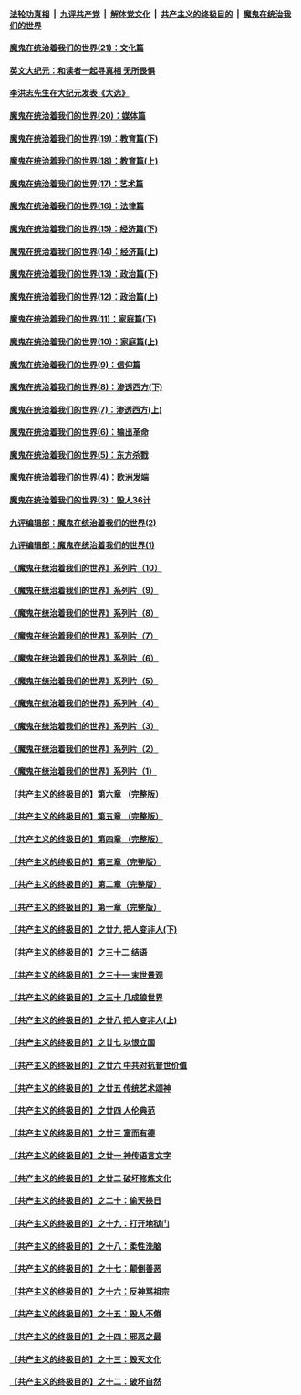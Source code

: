####  [法轮功真相](../../../../basic/blob/master/README.md?t=12250802) &nbsp;|&nbsp; [九评共产党](../../../../9ping.md/blob/master/README.md?t=12250802) &nbsp;|&nbsp; [解体党文化](../../../../jtdwh.md/blob/master/README.md?t=12250802)  &nbsp;|&nbsp; [共产主义的终极目的](../../../../gczydzjmd.md/blob/master/README.md?t=12250802) &nbsp;|&nbsp; [魔鬼在统治我们的世界](../../../../mgztzwmdsj.md/blob/master/README.md?t=12250802) 

#### [魔鬼在统治着我们的世界(21)：文化篇](../pages/nsc422/n10597706.md?t=12250802) 

#### [英文大纪元：和读者一起寻真相 无所畏惧](../pages/nsc422/n12542027.md?t=12250802) 

#### [李洪志先生在大纪元发表《大选》](../pages/nsc422/n12534746.md?t=12250802) 

#### [魔鬼在统治着我们的世界(20)：媒体篇](../pages/nsc422/n10586579.md?t=12250802) 

#### [魔鬼在统治着我们的世界(19)：教育篇(下)](../pages/nsc422/n10564808.md?t=12250802) 

#### [魔鬼在统治着我们的世界(18)：教育篇(上)](../pages/nsc422/n10526970.md?t=12250802) 

#### [魔鬼在统治着我们的世界(17)：艺术篇](../pages/nsc422/n10499093.md?t=12250802) 

#### [魔鬼在统治着我们的世界(16)：法律篇](../pages/nsc422/n10485969.md?t=12250802) 

#### [魔鬼在统治着我们的世界(15)：经济篇(下)](../pages/nsc422/n10469975.md?t=12250802) 

#### [魔鬼在统治着我们的世界(14)：经济篇(上)](../pages/nsc422/n10457370.md?t=12250802) 

#### [魔鬼在统治着我们的世界(13)：政治篇(下)](../pages/nsc422/n10448270.md?t=12250802) 

#### [魔鬼在统治着我们的世界(12)：政治篇(上)](../pages/nsc422/n10444576.md?t=12250802) 

#### [魔鬼在统治着我们的世界(11)：家庭篇(下)](../pages/nsc422/n10440961.md?t=12250802) 

#### [魔鬼在统治着我们的世界(10)：家庭篇(上)](../pages/nsc422/n10435448.md?t=12250802) 

#### [魔鬼在统治着我们的世界(9)：信仰篇](../pages/nsc422/n10432159.md?t=12250802) 

#### [魔鬼在统治着我们的世界(8)：渗透西方(下)](../pages/nsc422/n10429603.md?t=12250802) 

#### [魔鬼在统治着我们的世界(7)：渗透西方(上)](../pages/nsc422/n10426013.md?t=12250802) 

#### [魔鬼在统治着我们的世界(6)：输出革命](../pages/nsc422/n10421536.md?t=12250802) 

#### [魔鬼在统治着我们的世界(5)：东方杀戮](../pages/nsc422/n10417707.md?t=12250802) 

#### [魔鬼在统治着我们的世界(4)：欧洲发端](../pages/nsc422/n10414890.md?t=12250802) 

#### [魔鬼在统治着我们的世界(3)：毁人36计](../pages/nsc422/n10411583.md?t=12250802) 

#### [九评编辑部：魔鬼在统治着我们的世界(2)](../pages/nsc422/n10410036.md?t=12250802) 

#### [九评编辑部：魔鬼在统治着我们的世界(1)](../pages/nsc422/n10406825.md?t=12250802) 

#### [《魔鬼在统治着我们的世界》系列片（10）](../pages/nsc422/n12292670.md?t=12250802) 

#### [《魔鬼在统治着我们的世界》系列片（9）](../pages/nsc422/n12290859.md?t=12250802) 

#### [《魔鬼在统治着我们的世界》系列片（8）](../pages/nsc422/n12287445.md?t=12250802) 

#### [《魔鬼在统治着我们的世界》系列片（7）](../pages/nsc422/n12283425.md?t=12250802) 

#### [《魔鬼在统治着我们的世界》系列片（6）](../pages/nsc422/n12282314.md?t=12250802) 

#### [《魔鬼在统治着我们的世界》系列片（5）](../pages/nsc422/n12281419.md?t=12250802) 

#### [《魔鬼在统治着我们的世界》系列片（4）](../pages/nsc422/n12274024.md?t=12250802) 

#### [《魔鬼在统治着我们的世界》系列片（3）](../pages/nsc422/n12271322.md?t=12250802) 

#### [《魔鬼在统治着我们的世界》系列片（2）](../pages/nsc422/n12269049.md?t=12250802) 

#### [《魔鬼在统治着我们的世界》系列片（1）](../pages/nsc422/n12267575.md?t=12250802) 

#### [【共产主义的终极目的】第六章 （完整版）](../pages/nsc422/n11428913.md?t=12250802) 

#### [【共产主义的终极目的】第五章 （完整版）](../pages/nsc422/n11428912.md?t=12250802) 

#### [【共产主义的终极目的】第四章 （完整版）](../pages/nsc422/n11428907.md?t=12250802) 

#### [【共产主义的终极目的】第三章（完整版）](../pages/nsc422/n11428848.md?t=12250802) 

#### [【共产主义的终极目的】第二章（完整版）](../pages/nsc422/n11428831.md?t=12250802) 

#### [【共产主义的终极目的】第一章（完整版）](../pages/nsc422/n11417651.md?t=12250802) 

#### [【共产主义的终极目的】之廿九 把人变非人(下)](../pages/nsc422/n11344140.md?t=12250802) 

#### [【共产主义的终极目的】之三十二 结语](../pages/nsc422/n11360535.md?t=12250802) 

#### [【共产主义的终极目的】之三十一 末世景观](../pages/nsc422/n11351129.md?t=12250802) 

#### [【共产主义的终极目的】之三十 几成狼世界](../pages/nsc422/n11348280.md?t=12250802) 

#### [【共产主义的终极目的】之廿八 把人变非人(上)](../pages/nsc422/n11340492.md?t=12250802) 

#### [【共产主义的终极目的】之廿七 以恨立国](../pages/nsc422/n11336944.md?t=12250802) 

#### [【共产主义的终极目的】之廿六 中共对抗普世价值](../pages/nsc422/n11324785.md?t=12250802) 

#### [【共产主义的终极目的】之廿五 传统艺术颂神](../pages/nsc422/n11296396.md?t=12250802) 

#### [【共产主义的终极目的】之廿四 人伦典范](../pages/nsc422/n11296397.md?t=12250802) 

#### [【共产主义的终极目的】之廿三 富而有德](../pages/nsc422/n11283598.md?t=12250802) 

#### [【共产主义的终极目的】之廿一 神传语言文字](../pages/nsc422/n11263265.md?t=12250802) 

#### [【共产主义的终极目的】之廿二 破坏修炼文化](../pages/nsc422/n11245728.md?t=12250802) 

#### [【共产主义的终极目的】之二十：偷天换日](../pages/nsc422/n11238846.md?t=12250802) 

#### [【共产主义的终极目的】之十九：打开地狱门](../pages/nsc422/n11206376.md?t=12250802) 

#### [【共产主义的终极目的】之十八：柔性洗脑](../pages/nsc422/n11199994.md?t=12250802) 

#### [【共产主义的终极目的】之十七：颠倒善恶](../pages/nsc422/n11179782.md?t=12250802) 

#### [【共产主义的终极目的】之十六：反神骂祖宗](../pages/nsc422/n11166798.md?t=12250802) 

#### [【共产主义的终极目的】之十五：毁人不倦](../pages/nsc422/n11166792.md?t=12250802) 

#### [【共产主义的终极目的】之十四：邪恶之最](../pages/nsc422/n11150249.md?t=12250802) 

#### [【共产主义的终极目的】之十三：毁灭文化](../pages/nsc422/n11135227.md?t=12250802) 

#### [【共产主义的终极目的】之十二：破坏自然](../pages/nsc422/n11135214.md?t=12250802) 

